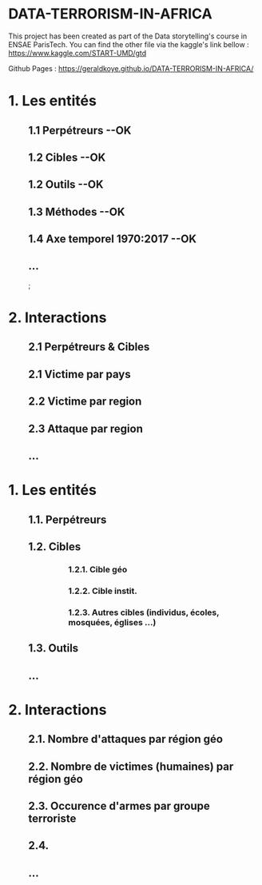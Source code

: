 # DATA-TERRORISM-IN-AFRICA
This project has been created as part of the Data storytelling's course in ENSAE ParisTech.
You can find the other file via the kaggle's link bellow :
https://www.kaggle.com/START-UMD/gtd

Github Pages : https://geraldkoye.github.io/DATA-TERRORISM-IN-AFRICA/

<div> 
    <h1> 1.  Les entités </h1>
    <div style = "margin-left: 40px"> <h2> 1.1 Perpétreurs --OK </h2> 
            <h2> 1.2 Cibles --OK </h2> 
        <h2> 1.2 Outils --OK </h2> 
        <h2> 1.3 Méthodes --OK </h2> 
        <h2> 1.4 Axe temporel 1970:2017 --OK </h2> 
        <h2> ... </h2> ; 
        </div>
    <h1> 2.  Interactions </h1>
    <div style = "margin-left: 40px"> <h2> 2.1 Perpétreurs & Cibles </h2> 
            <h2> 2.1  Victime par pays  </h2> 
        <h2> 2.2 Victime par region </h2>
        <h2> 2.3 Attaque par region </h2>
        <h2> ... </h2>
        </div>
</div>


<div> 
    <h1> 1.  Les entités </h1>
    <div style = "margin-left: 40px"> 
        <h2> 1.1. Perpétreurs </h2> 
        <h2> 1.2. Cibles </h2> 
            <div style = "margin-left: 80px">
                <h3> 1.2.1. Cible géo </h3>
                <h3> 1.2.2. Cible instit. </h3>
                <h3> 1.2.3. Autres cibles (individus, écoles, mosquées, églises ...) </h3>
            </div>
        <h2> 1.3. Outils </h2> 
        <h2> ... </h2>
    </div>
    <h1> 2.  Interactions </h1>
    <div style = "margin-left: 40px"> 
        <h2> 2.1. Nombre d'attaques par région géo </h2> 
        <h2> 2.2. Nombre de victimes (humaines) par région géo  </h2> 
        <h2> 2.3. Occurence d'armes par groupe terroriste </h2>
        <h2> 2.4.  </h2>
        <h2> ... </h2>
   </div>
</div>

